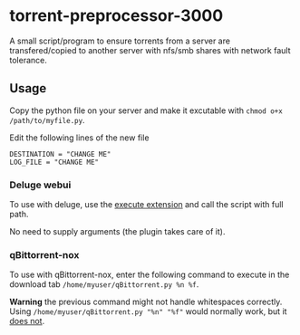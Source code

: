 torrent-preprocessor-3000
=========================

A small script/program to ensure torrents from a server are transfered/copied to another server with nfs/smb shares with network fault tolerance.

## Usage

Copy the python file on your server and make it excutable with `chmod o+x /path/to/myfile.py`.

Edit the following lines of the new file 
```
DESTINATION = "CHANGE ME"
LOG_FILE = "CHANGE ME"

```


### Deluge webui

To use with deluge, use the [execute extension](http://dev.deluge-torrent.org/wiki/Plugins/Execute) and call the script with full path.

No need to supply arguments (the plugin takes care of it).

### qBittorrent-nox

To use with qBittorrent-nox, enter the following command to execute in the download tab `/home/myuser/qBittorrent.py %n %f`.

**Warning** the previous command might not handle whitespaces correctly. Using `/home/myuser/qBittorrent.py "%n" "%f"` would normally work, but it [does not](https://github.com/qbittorrent/qBittorrent/issues/1395).
